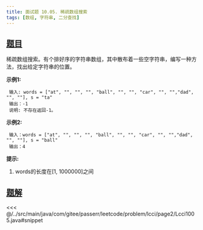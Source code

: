 ```yaml
---
title: 面试题 10.05. 稀疏数组搜索
tags: [数组, 字符串, 二分查找]
---
```



## [题目](https://leetcode.cn/problems/sparse-array-search-lcci/)
稀疏数组搜索。有个排好序的字符串数组，其中散布着一些空字符串，编写一种方法，找出给定字符串的位置。

**示例1:**

```
 输入: words = ["at", "", "", "", "ball", "", "", "car", "", "","dad", "", ""], s = "ta"
 输出：-1
 说明: 不存在返回-1。
```

**示例2:**

```
 输入：words = ["at", "", "", "", "ball", "", "", "car", "", "","dad", "", ""], s = "ball"
 输出：4
```

**提示:**

1. words的长度在\[1, 1000000\]之间


## [题解](https://github.com/PasseRR/JavaLeetCode/blob/master/src/main/java/com/gitee/passerr/leetcode/problem/lcci/page2/Lcci1005.java)

<<< @/../src/main/java/com/gitee/passerr/leetcode/problem/lcci/page2/Lcci1005.java#snippet
